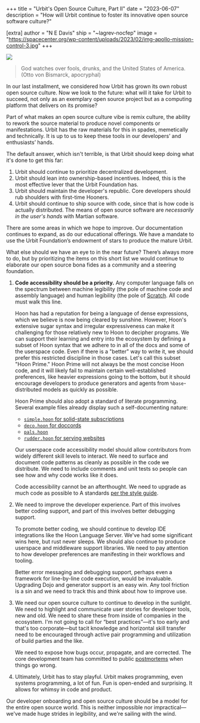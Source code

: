 +++
title = "Urbit's Open Source Culture, Part II"
date = "2023-06-07"
description = "How will Urbit continue to foster its innovative open source software culture?"

[extra]
author = "N E Davis"
ship = "~lagrev-nocfep"
image = "https://spacecenter.org/wp-content/uploads/2023/02/img-apollo-mission-control-3.jpg"
+++

![](https://spacecenter.org/wp-content/uploads/2023/02/img-apollo-mission-control-3.jpg)

> God watches over fools, drunks, and the United States of America. (Otto von Bismarck, apocryphal)

In our last installment, we considered how Urbit has grown its own robust open source culture. Now we look to the future: what will it take for Urbit to succeed, not only as an exemplary open source project but as a computing platform that delivers on its promise?

Part of what makes an open source culture vibe is remix culture, the ability to rework the source material to produce novel components or manifestations. Urbit has the raw materials for this in spades, memetically and technically. It is up to us to keep these tools in our developers’ and enthusiasts’ hands.

The default answer, which isn't terrible, is that Urbit should keep doing what it's done to get this far:

1. Urbit should continue to prioritize decentralized development.
2. Urbit should lean into ownership-based incentives. Indeed, this is the most effective lever that the Urbit Foundation has.
3. Urbit should maintain the developer's republic. Core developers should rub shoulders with first-time Hooners.
4. Urbit should continue to ship source with code, since that is how code is actually distributed. The means of open source software are _necessarily in the user's hands_ with Martian software.

There are some areas in which we hope to improve. Our documentation continues to expand, as do our educational offerings. We have a mandate to use the Urbit Foundation’s endowment of stars to produce the mature Urbit.

What else should we have an eye to in the near future? There’s always more to do, but by prioritizing the items on this short list we would continue to elaborate our open source bona fides as a community and a steering foundation.

1. **Code accessibility should be a priority.** Any computer language falls on the spectrum between machine legibility (the pole of machine code and assembly language) and human legibility (the pole of [Scratch](https://scratch.mit.edu/). All code must walk this line.

	Hoon has had a reputation for being a language of dense expressions, which we believe is now being cleared by sunshine. However, Hoon's extensive sugar syntax and irregular expressiveness can make it challenging for those relatively new to Hoon to decipher programs. We can support their learning and entry into the ecosystem by defining a subset of Hoon syntax that we adhere to in all of the docs and some of the userspace code. Even if there is a "better" way to write it, we should prefer this restricted discipline in those cases. Let's call this subset "Hoon Prime." Hoon Prime will not always be the most concise Hoon code, and it will likely fail to maintain certain well-established preferences, like heavier expressions going to the bottom, but it should encourage developers to produce generators and agents from `%base`-distributed models as quickly as possible.

	Hoon Prime should also adopt a standard of literate programming. Several example files already display such a self-documenting nature:

	- [`simple.hoon` for solid-state subscriptions](https://github.com/wicrum-wicrun/sss/blob/master/urbit/app/simple.hoon)
	- [`deco.hoon` for doccords](https://github.com/urbit/urbit/blob/develop/pkg/arvo/lib/deco.hoon)
	- [`pals.hoon`](https://github.com/Fang-/suite/blob/master/app/pals.hoon)
	- [`rudder.hoon` for serving websites](https://github.com/Fang-/suite/blob/master/lib/rudder.hoon)

	Our userspace code accessibility model should allow contributors from widely different skill levels to interact. We need to surface and document code patterns as cleanly as possible in the code we distribute. We need to include comments and unit tests so people can see how and why code works like it does.
    
	Code accessibility cannot be an afterthought. We need to upgrade as much code as possible to A standards [per the style guide](https://developers.urbit.org/reference/hoon/style#grading).

2. We need to improve the developer experience. Part of this involves better coding support, and part of this involves better debugging support.

	To promote better coding, we should continue to develop IDE integrations like the Hoon Language Server. We've had some significant wins here, but rust never sleeps. We should also continue to produce userspace and middleware support libraries. We need to pay attention to how developer preferences are manifesting in their workflows and tooling.

	Better error messaging and debugging support, perhaps even a framework for line-by-line code execution, would be invaluable. Upgrading Dojo and generator support is an easy win. Any tool friction is a sin and we need to track this and think about how to improve use.

3. We need our open source culture to continue to develop in the sunlight. We need to highlight and communicate user stories for developer tools, new and old. We need to share these from inside of companies in the ecosystem. I'm not going to call for “best practices”—it's too early and that's too corporate—but tacit knowledge and horizontal skill transfer need to be encouraged through active pair programming and utilization of build parties and the like.

    We need to expose how bugs occur, propagate, and are corrected. The core development team has committed to public [postmortems](https://github.com/urbit/urbit/issues/6583) when things go wrong.

4. Ultimately, Urbit has to stay playful. Urbit makes programming, even systems programming, a lot of fun. Fun is open-ended and surprising. It allows for whimsy in code and product.

Our developer onboarding and open source culture should be a model for the entire open source world. This is neither impossible nor impractical—we've made huge strides in legibility, and we're sailing with the wind.

